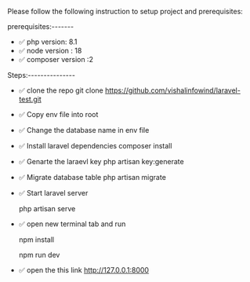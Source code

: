 

Please follow the following instruction to setup project and prerequisites:

prerequisites:-------

- ✅ php version: 8.1
- ✅ node version : 18
- ✅ composer version :2

Steps:---------------

- ✅ clone the repo
    git clone https://github.com/vishalinfowind/laravel-test.git

- ✅ Copy env file into root

- ✅ Change the database name in env file

- ✅ Install laravel dependencies
    composer install

- ✅ Genarte the laraevl key
    php artisan key:generate

- ✅ Migrate database table
     php artisan migrate

- ✅ Start laravel server

  php artisan serve

- ✅ open new terminal tab and run 

    npm install

    npm run dev

- ✅ open the this link
    http://127.0.0.1:8000
    


```


